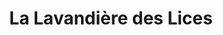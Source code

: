 ---
title: "La Lavandière des Lices"
url: /chartres-de-bretagne/la-lavandiere-des-lices/
shop: blanchisserie
---